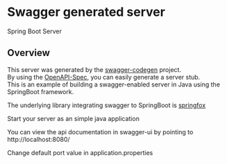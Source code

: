 # Swagger generated server

Spring Boot Server

## Overview

This server was generated by the [swagger-codegen](https://github.com/swagger-api/swagger-codegen) project.  
By using the [OpenAPI-Spec](https://github.com/swagger-api/swagger-core), you can easily generate a server stub.  
This is an example of building a swagger-enabled server in Java using the SpringBoot framework.

The underlying library integrating swagger to SpringBoot is [springfox](https://github.com/springfox/springfox)

Start your server as an simple java application

You can view the api documentation in swagger-ui by pointing to  
http://localhost:8080/

Change default port value in application.properties